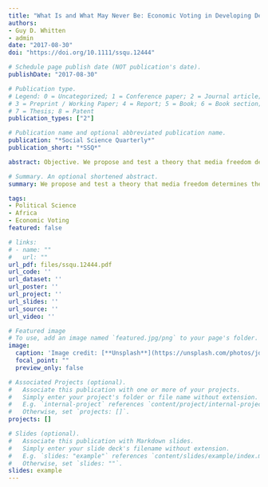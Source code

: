 ```yaml
---
title: "What Is and What May Never Be: Economic Voting in Developing Democracies"
authors:
- Guy D. Whitten
- admin
date: "2017-08-30"
doi: "https://doi.org/10.1111/ssqu.12444"

# Schedule page publish date (NOT publication's date).
publishDate: "2017-08-30"

# Publication type.
# Legend: 0 = Uncategorized; 1 = Conference paper; 2 = Journal article;
# 3 = Preprint / Working Paper; 4 = Report; 5 = Book; 6 = Book section;
# 7 = Thesis; 8 = Patent
publication_types: ["2"]

# Publication name and optional abbreviated publication name.
publication: "*Social Science Quarterly*"
publication_short: "*SSQ*"

abstract: Objective. We propose and test a theory that media freedom determines the extent of economic voting in developing democracies. Methods. Building on extant work that suggests economic voting takes place in developing democracies much like it does in established democracies (Lewis‐Beck and Stegmaier, 2008), we test our theory using a new collection of aggregate data from elections in 22 developing democracies in Africa. Results. Media freedom rather than political freedom may be a bigger determinant of economic voting in developing democracies. Moreover, the threshold of political development needed for economic voting is lower than previously suggested by the literature. Conclusion. Economic voting is alive and well in developing democracies—even those with relatively low levels of economic and political development.

# Summary. An optional shortened abstract.
summary: We propose and test a theory that media freedom determines the extent of economic voting in developing democracies.

tags:
- Political Science
- Africa
- Economic Voting
featured: false

# links:
# - name: ""
#   url: ""
url_pdf: files/ssqu.12444.pdf
url_code: ''
url_dataset: ''
url_poster: ''
url_project: ''
url_slides: ''
url_source: ''
url_video: ''

# Featured image
# To use, add an image named `featured.jpg/png` to your page's folder. 
image:
  caption: 'Image credit: [**Unsplash**](https://unsplash.com/photos/jdD8gXaTZsc)'
  focal_point: ""
  preview_only: false

# Associated Projects (optional).
#   Associate this publication with one or more of your projects.
#   Simply enter your project's folder or file name without extension.
#   E.g. `internal-project` references `content/project/internal-project/index.md`.
#   Otherwise, set `projects: []`.
projects: []

# Slides (optional).
#   Associate this publication with Markdown slides.
#   Simply enter your slide deck's filename without extension.
#   E.g. `slides: "example"` references `content/slides/example/index.md`.
#   Otherwise, set `slides: ""`.
slides: example
---
```

